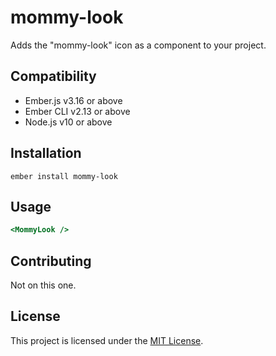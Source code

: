 mommy-look
==============================================================================

Adds the "mommy-look" icon as a component to your project.


Compatibility
------------------------------------------------------------------------------

* Ember.js v3.16 or above
* Ember CLI v2.13 or above
* Node.js v10 or above


Installation
------------------------------------------------------------------------------

```
ember install mommy-look
```


Usage
------------------------------------------------------------------------------

```hbs
<MommyLook />
```

Contributing
------------------------------------------------------------------------------

Not on this one.


License
------------------------------------------------------------------------------

This project is licensed under the [MIT License](LICENSE.md).
